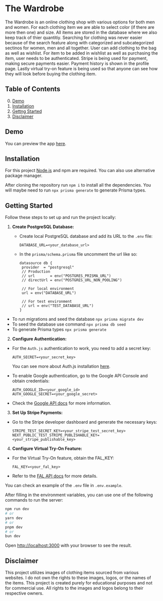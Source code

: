 # The Wardrobe

The Wardrobe is an online clothing shop with various options for both men and women. For each clothing
item we are able to select color (if there are more then one) and size. All items are stored in the database
where we also keep track of thier quantitiy. Searching for clothing was never easier because of the search
feature along with categorized and subcategorized sectinos for women, men and all together. User can add
clothing to the bag as well as wishlist. For item to be added in wishlist as well as purchasing the item,
user needs to be authenticated. Stripe is being used for payment, making secure payments easier. Payment
history is shown in the profile page. Lastly virtual try-on feature is being used so that anyone can see
how they will look before buying the clothing item.

## Table of Contents

0. [Demo](#demo)
1. [Installation](#installation)
2. [Gettng Started](#getting-started)
3. [Disclaimer](#disclaimer)

## Demo

You can preview the app [here](https://the-wardrobe.vercel.app/).

## Installation

For this project [Node.js](https://nodejs.org/) and npm are required. You can also use alternative package manager.

After cloning the repository run `npm i` to install all the dependencies. You will maybe need to run `npx prisma generate` to generate Prisma types.

## Getting Started

Follow these steps to set up and run the project locally:

1. **Create PostgreSQL Database:**

   - Create local PostgreSQL database and add its URL to the `.env` file:

     ```env
     DATABASE_URL=<your_database_url>
     ```

   - In the `prisma/schema.prisma` file uncomment the url like so:

     ```prisma
     datasource db {
      provider  = "postgresql"
      // Production
      // url       = env("POSTGRES_PRISMA_URL")
      // directUrl = env("POSTGRES_URL_NON_POOLING")

      // For local environment
      url = env("DATABASE_URL")

      // For test environment
      // url = env("TEST_DATABASE_URL")
     }
     ```

- To run migrations and seed the database `npx prisma migrate dev`
- To seed the database use command `npx prisma db seed`
- To generate Prisma types `npx prisma generate`

2. **Configure Authentication:**

- For the `Auth.js` authentication to work, you need to add a secret key:

  ```env
  AUTH_SECRET=<your_secret_key>
  ```

  You can see more about Auth.js installation [here](https://authjs.dev/getting-started/installation).

- To enable Google authentication, go to the Google API Console and obtain credentials:
  ```env
  AUTH_GOOGLE_ID=<your_google_id>
  AUTH_GOOGLE_SECRET=<your_google_secret>
  ```
- Check the [Google API docs](https://developers.google.com/identity/protocols/oauth2) for more information.

3. **Set Up Stripe Payments:**

- Go to the Stripe developer dashboard and generate the necessary keys:
  ```env
  STRIPE_TEST_SECRET_KEY=<your_stripe_test_secret_key>
  NEXT_PUBLIC_TEST_STRIPE_PUBLISHABLE_KEY=<your_stripe_publishable_key>
  ```

4. **Configure Virtual Try-On Feature:**

- For the Virtual Try-On feature, obtain the FAL_KEY:
  ```env
  FAL_KEY=<your_fal_key>
  ```
- Refer to the [FAL API docs](https://fal.ai/models/fal-ai/idm-vton/api) for more details.

You can check an example of the `.env` file in `.env.example`.

After filling in the environment variables, you can use one of the following commands to run the server:

```bash
npm run dev
# or
yarn dev
# or
pnpm dev
# or
bun dev
```

Open [http://localhost:3000](http://localhost:3000) with your browser to see the result.

## Disclaimer

This project utilizes images of clothing items sourced from various websites. I do not own the rights to these images, logos, or the names of the items. This project is created purely for educational purposes and not for commercial use. All rights to the images and logos belong to their respective owners.
